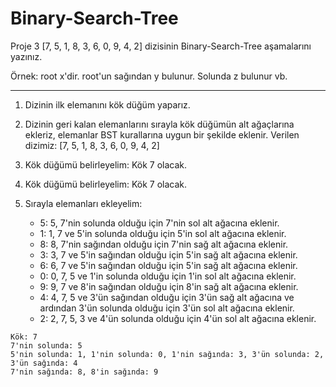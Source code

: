# Binary-Search-Tree
Proje 3 [7, 5, 1, 8, 3, 6, 0, 9, 4, 2] dizisinin Binary-Search-Tree aşamalarını yazınız.

Örnek: root x'dir. root'un sağından y bulunur. Solunda z bulunur vb.

----------------------------------------------------------------------

1. Dizinin ilk elemanını kök düğüm yaparız.
2. Dizinin geri kalan elemanlarını sırayla kök düğümün alt ağaçlarına ekleriz, elemanlar BST kurallarına uygun bir şekilde eklenir.
Verilen dizimiz: [7, 5, 1, 8, 3, 6, 0, 9, 4, 2]

1. Kök düğümü belirleyelim: Kök 7 olacak.

1. Kök düğümü belirleyelim: Kök 7 olacak.
2. Sırayla elemanları ekleyelim:
   - 5: 5, 7'nin solunda olduğu için 7'nin sol alt ağacına eklenir.
   - 1: 1, 7 ve 5'in solunda olduğu için 5'in sol alt ağacına eklenir.
   - 8: 8, 7'nin sağından olduğu için 7'nin sağ alt ağacına eklenir.
   - 3: 3, 7 ve 5'in sağından olduğu için 5'in sağ alt ağacına eklenir.
   - 6: 6, 7 ve 5'in sağından olduğu için 5'in sağ alt ağacına eklenir.
   - 0: 0, 7, 5 ve 1'in solunda olduğu için 1'in sol alt ağacına eklenir.
   - 9: 9, 7 ve 8'in sağından olduğu için 8'in sağ alt ağacına eklenir.
   - 4: 4, 7, 5 ve 3'ün sağından olduğu için 3'ün sağ alt ağacına ve ardından 3'ün solunda olduğu için 3'ün sol alt ağacına eklenir.
   - 2: 2, 7, 5, 3 ve 4'ün solunda olduğu için 4'ün sol alt ağacına eklenir.

```
Kök: 7
7'nin solunda: 5
5'nin solunda: 1, 1'nin solunda: 0, 1'nin sağında: 3, 3'ün solunda: 2, 3'ün sağında: 4
7'nin sağında: 8, 8'in sağında: 9
```